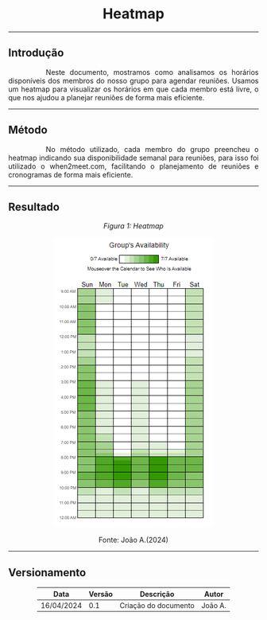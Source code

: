 <center>

# Heatmap

</center>

---

## Introdução

<p style="text-indent: 2cm; text-align: justify;">Neste documento, mostramos como analisamos os horários disponíveis dos membros do nosso grupo para agendar reuniões. Usamos um heatmap para visualizar os horários em que cada membro está livre, o que nos ajudou a planejar reuniões de forma mais eficiente.</p>

---

## Método


<p style="text-indent: 2cm; text-align: justify;">No método utilizado, cada membro do grupo preencheu o heatmap indicando sua disponibilidade semanal para reuniões, para isso foi utilizado o when2meet.com, facilitando o planejamento de reuniões e cronogramas de forma mais eficiente.</p>

---

## Resultado

<center>

_Figura 1: Heatmap_

<img src="https://github.com/mdsreq-fga-unb/2024.1-AlfaTaste/blob/main/docs/assets/heatmap.png?raw=true" style="width:auto"/>

Fonte: João A.(2024)
</center>

---

## Versionamento


<div style="margin: 0 auto; width: fit-content;">

| Data       | Versão | Descrição            | Autor   |
|------------|--------|----------------------|---------|
| 16/04/2024 | 0.1    | Criação do documento | João A. |

</div>